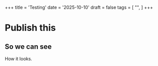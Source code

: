 +++
title = 'Testing'
date = '2025-10-10'
draft = false
tags = [
    "",
]
+++

# Publish this

## So we can see

How it looks.
